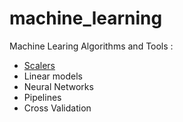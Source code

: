 # machine_learning
Machine Learing Algorithms and Tools :
  * [Scalers](https://github.com/CatalaniCD/machine_learning/blob/main/scalers.py) 
  * Linear models
  * Neural Networks
  * Pipelines
  * Cross Validation
